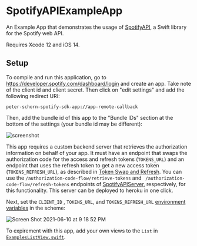 # SpotifyAPIExampleApp

An Example App that demonstrates the usage of [SpotifyAPI](https://github.com/Peter-Schorn/SpotifyAPI), a Swift library for the Spotify web API.

Requires Xcode 12 and iOS 14.

## Setup

To compile and run this application, go to https://developer.spotify.com/dashboard/login and create an app. Take note of the client id and client secret. Then click on "edit settings" and add the following redirect URI:
```
peter-schorn-spotify-sdk-app://app-remote-callback
```

Then, add the bundle id of this app to the "Bundle IDs" section at the bottom of the settings (your bundle id may be different):

![screenshot](https://user-images.githubusercontent.com/58197311/121619018-74fcdd80-ca2d-11eb-84bf-d9de290caaec.jpg)

This app requires a custom backend server that retrieves the authorization information on behalf of your app. It must have an endpoint that swaps the authorization code for the access and refresh tokens (`TOKENS_URL`) and an endpoint that uses the refresh token to get a new access token (`TOKENS_REFRESH_URL`), as described in [Token Swap and Refresh][token swap]. You can use the `/authorization-code-flow/retrieve-tokens` and ` /authorization-code-flow/refresh-tokens` endpoints of [SpotifyAPIServer][spotify api server], respectively, for this functionality. This server can be deployed to heroku in one click.

Next, set the `CLIENT_ID` , `TOKENS_URL`, and `TOKENS_REFRESH_URL` [environment variables][env] in the scheme:

![Screen Shot 2021-06-10 at 9 18 52 PM](https://user-images.githubusercontent.com/58197311/121621267-77f9cd00-ca31-11eb-9140-b911ab048da1.png)

To expirement with this app, add your own views to the `List` in [`ExamplesListView.swift`][examples list].  

[env]: https://help.apple.com/xcode/mac/11.4/index.html?localePath=en.lproj#/dev3ec8a1cb4
[examples list]:  https://github.com/Peter-Schorn/SpotifyAPIExampleApp/blob/main/SpotifyAPIExampleApp/Views/ExamplesListView.swift
[auth code flow]: https://github.com/Peter-Schorn/SpotifyAPI#authorizing-with-the-authorization-code-flow
[url scheme]: https://developer.apple.com/documentation/xcode/allowing_apps_and_websites_to_link_to_your_content/defining_a_custom_url_scheme_for_your_app
[make auth URL]: https://peter-schorn.github.io/SpotifyAPI/documentation/spotifywebapi/authorizationcodeflowbackendmanager/makeauthorizationurl(redirecturi:showdialog:state:scopes:)
[authorize]: https://github.com/Peter-Schorn/SpotifyAPIExampleApp/blob/8d41edb66c43df27b0c675526f531116e3df8fcc/SpotifyAPIExampleApp/Model/Spotify.swift#L160-L185
[login button]: https://github.com/Peter-Schorn/SpotifyAPIExampleApp/blob/8d41edb66c43df27b0c675526f531116e3df8fcc/SpotifyAPIExampleApp/Views/LoginView.swift#L89
[login view]: https://github.com/Peter-Schorn/SpotifyAPIExampleApp/blob/main/SpotifyAPIExampleApp/Views/LoginView.swift
[on open URL]: https://github.com/Peter-Schorn/SpotifyAPIExampleApp/blob/8d41edb66c43df27b0c675526f531116e3df8fcc/SpotifyAPIExampleApp/Views/RootView.swift#L32
[root view]: https://github.com/Peter-Schorn/SpotifyAPIExampleApp/blob/main/SpotifyAPIExampleApp/Views/RootView.swift
[request tokens]: https://peter-schorn.github.io/SpotifyAPI/documentation/spotifywebapi/authorizationcodeflowbackendmanager/requestaccessandrefreshtokens(redirecturiwithquery:state:)

[auth did change publisher]: https://peter-schorn.github.io/SpotifyAPI/documentation/spotifywebapi/spotifyapi/authorizationmanagerdidchange
[spotify init subscribe]: https://github.com/Peter-Schorn/SpotifyAPIExampleApp/blob/8d41edb66c43df27b0c675526f531116e3df8fcc/SpotifyAPIExampleApp/Model/Spotify.swift#L97-L104
[auth did change method]: https://github.com/Peter-Schorn/SpotifyAPIExampleApp/blob/8d41edb66c43df27b0c675526f531116e3df8fcc/SpotifyAPIExampleApp/Model/Spotify.swift#L187-L235
[is authorized]: https://github.com/Peter-Schorn/SpotifyAPIExampleApp/blob/8d41edb66c43df27b0c675526f531116e3df8fcc/SpotifyAPIExampleApp/Model/Spotify.swift#L67
[is authorized true]: https://github.com/Peter-Schorn/SpotifyAPIExampleApp/blob/8d41edb66c43df27b0c675526f531116e3df8fcc/SpotifyAPIExampleApp/Model/Spotify.swift#L208
[persistent storage]:https://peter-schorn.github.io/SpotifyAPI/documentation/spotifywebapi/saving-the-authorization-information-to-persistent-storage/
[spotify file]: https://github.com/Peter-Schorn/SpotifyAPIExampleApp/blob/main/SpotifyAPIExampleApp/Model/Spotify.swift
[did deauth method]: https://github.com/Peter-Schorn/SpotifyAPIExampleApp/blob/8d41edb66c43df27b0c675526f531116e3df8fcc/SpotifyAPIExampleApp/Model/Spotify.swift#L237-L271
[logout button]: https://github.com/Peter-Schorn/SpotifyAPIExampleApp/blob/8d41edb66c43df27b0c675526f531116e3df8fcc/SpotifyAPIExampleApp/Views/RootView.swift#L116-L131
[did deauth publisher]: https://peter-schorn.github.io/SpotifyAPI/documentation/spotifywebapi/spotifyapi/authorizationmanagerdiddeauthorize

[auth base deauth]: https://peter-schorn.github.io/SpotifyAPI/documentation/spotifywebapi/authorizationcodeflowmanagerbase/deauthorize()
[login view file]: https://github.com/Peter-Schorn/SpotifyAPIExampleApp/blob/main/SpotifyAPIExampleApp/Views/LoginView.swift
[spotify init keychain]: https://github.com/Peter-Schorn/SpotifyAPIExampleApp/blob/8d41edb66c43df27b0c675526f531116e3df8fcc/SpotifyAPIExampleApp/Model/Spotify.swift#L114
[token swap]: https://developer.spotify.com/documentation/ios/guides/token-swap-and-refresh/
[spotify api server]: https://github.com/Peter-Schorn/SpotifyAPIServer
